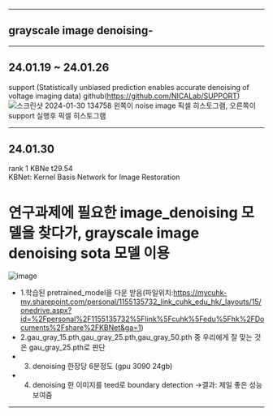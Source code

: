 
---
## grayscale image denoising-
---
##  24.01.19 ~ 24.01.26
support (Statistically unbiased prediction enables accurate denoising of voltage imaging data)
github(https://github.com/NICALab/SUPPORT)
![스크린샷 2024-01-30 134758](https://github.com/Lee-ghwan-ho/denoising/assets/114568122/22911b32-e6dd-4445-8bec-69edb22a9e01)
왼쪽이 noise image 픽셀 히스토그램, 오른쪽이 support 실행후 픽셀 히스토그램

---
## 24.01.30
rank 1	KBNe t29.54		
KBNet: Kernel Basis Network for Image Restoration
# 연구과제에 필요한 image_denoising 모델을 찾다가, grayscale image denoising sota 모델 이용
![image](https://github.com/Lee-ghwan-ho/denoising/assets/114568122/86588dbf-b3a1-463e-a046-7fe28544888f)
- 1.학습된 pretrained_model을 다운 받음(파일위치:https://mycuhk-my.sharepoint.com/personal/1155135732_link_cuhk_edu_hk/_layouts/15/onedrive.aspx?id=%2Fpersonal%2F1155135732%5Flink%5Fcuhk%5Fedu%5Fhk%2FDocuments%2Fshare%2FKBNet&ga=1)
- 2.gau_gray_15.pth,gau_gray_25.pth,gau_gray_50.pth 중 우리에게 잘 맞는 것은 gau_gray_25.pth로 판단 
- 3. denoising 한장당 6분정도 (gpu 3090 24gb)
- 4. denoising 한 이미지를 teed로 boundary detection ->결과: 제일 좋은 성능 보여줌 
---
